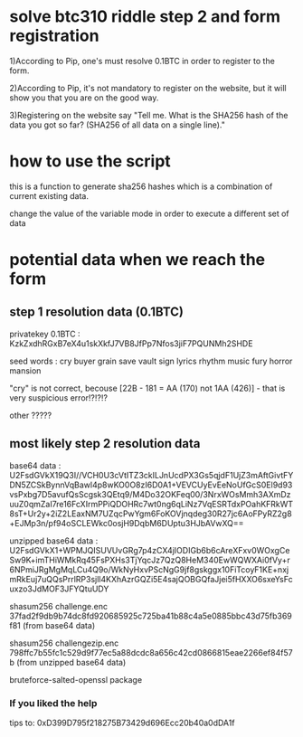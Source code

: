 
# solve btc310 riddle step 2 and form registration

1)According to Pip, one's must resolve 0.1BTC in order to register to the form.

2)According to Pip, it's not mandatory to register on the website, but it will show you that you are on the good way.

3)Registering on the website say "Tell me. What is the SHA256 hash of the data you got so far? (SHA256 of all data on a single line)."

# how to use the script

this is a function to generate sha256 hashes which is a combination of current existing data.

change the value of the variable mode in order to execute a different set of data

# potential data when we reach the form

## step 1 resolution data (0.1BTC)

privatekey 0.1BTC : KzkZxdhRGxB7eX4u1skXkfJ7VB8JfPp7Nfos3jiF7PQUNMh2SHDE

seed words : cry buyer grain save vault sign lyrics rhythm music fury horror mansion

"cry" is not correct, becouse
[22B - 181 = AA (170) not 1АА (426)] - that is very suspicious error!?!?!?


other ?????

## most likely step 2 resolution data

base64 data   :  U2FsdGVkX19Q3I//VCH0U3cVtITZ3ckILJnUcdPX3Gs5qjdF1UjZ3mAftGivtFYDN5ZCSkBynnVqBawl4p8wKO0O8zI6D0A1+VEVCUyEvEeNoUfGcS0El9d93vsPxbg7D5avufQsScgsk3QEtq9/M4Do32OKFeq00/3NrxWOsMmh3AXmDzuuZ0qmZaI7re16FcXIrmPPiQDOHRc7wt0ng6qLiNz7VqESRTdxPOahKFRkWT8sT+Ur2y+2iZ2LEaxNM7UZqcPwYgm6FoKOVjnqdeg30R27jc6AoFPyRZ2g8+EJMp3n/pf94oSCLEWkc0osjH9DqbM6DUptu3HJbAVwXQ==

unzipped base64 data  :  U2FsdGVkX1+WPMJQISUVUvGRg7p4zCX4jIODIGb6b6cAreXFxv0WOxgCeSw9K+imTHiWMkRq45FsPXHs3TjYqcJz7QzQ8HeM340EwWQWXAi0fVy+r6NPmiJRgMgMqLCu4Q9o/WkNyHxvPScNgG9jf8gskggx10FiTcoyF1KE+nxjmRkEuj7uQQsPrrlRP3sjll4KXhAzrGQZi5E4sajQOBGQfaJjei5fHXXO6sxeYsFcuxzo3JdMOF3JFYQtuUDY

shasum256   challenge.enc 37fad2f9db9b74dc8fd920685925c725ba41b88c4a5e0885bbc43d75fb369f81   (from base64 data)

shasum256   challengezip.enc 798ffc7b55fc1c529d9f77ec5a88dcdc8a656c42cd0866815eae2266ef84f57b  (from unzipped base64 data)




bruteforce-salted-openssl package


### If you liked the help

tips to: 0xD399D795f218275B73429d696Ecc20b40a0dDA1f
